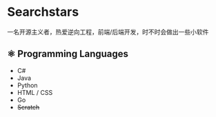 # Searchstars
一名开源主义者，热爱逆向工程，前端/后端开发，时不时会做出一些小软件

## ⚛️ Programming Languages
- C#
- Java
- Python
- HTML / CSS
- Go
- ~~Scratch~~
